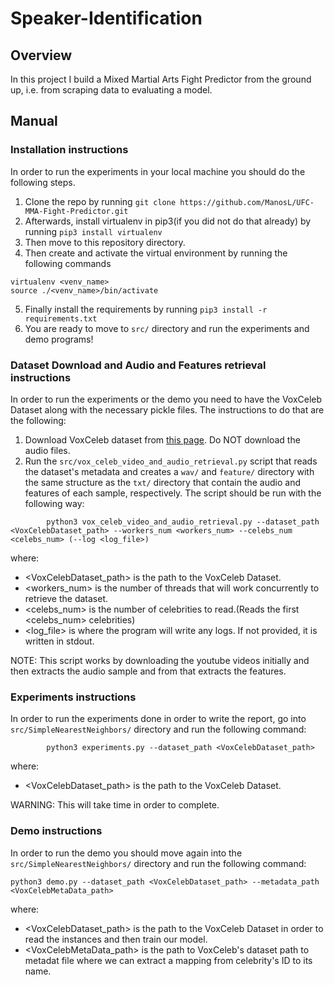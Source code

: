 # Speaker-Identification

## Overview

In this project I build a Mixed Martial Arts Fight Predictor from the ground up, i.e.
from scraping data to evaluating a model.

## Manual

### Installation instructions
In order to run the experiments in your local machine you should do the following steps.

1. Clone the repo by running `git clone https://github.com/ManosL/UFC-MMA-Fight-Predictor.git`
2. Afterwards, install virtualenv in pip3(if you did not do that already) by running
`pip3 install virtualenv`
3. Then move to this repository directory.
4. Then create and activate the virtual environment by running the following commands
```
virtualenv <venv_name>
source ./<venv_name>/bin/activate
```
5. Finally install the requirements by running `pip3 install -r requirements.txt`
6. You are ready to move to `src/` directory and run the experiments and demo programs!

### Dataset Download and Audio and Features retrieval instructions

In order to run the experiments or the demo you need to have the VoxCeleb Dataset along with the necessary pickle files. The instructions to do that are the following:

1. Download VoxCeleb dataset from [this page](https://mm.kaist.ac.kr/datasets/voxceleb/#downloads). Do NOT download the audio files.
2. Run the `src/vox_celeb_video_and_audio_retrieval.py` script that reads the dataset's metadata and creates a `wav/` and `feature/` directory with the same structure as the `txt/` directory that contain the audio and features of each sample, respectively. The script should be run with the following way:
```
        python3 vox_celeb_video_and_audio_retrieval.py --dataset_path <VoxCelebDataset_path> --workers_num <workers_num> --celebs_num <celebs_num> (--log <log_file>)
```
where:
- <VoxCelebDataset_path> is the path to the VoxCeleb Dataset.
- <workers_num> is the number of threads that will work concurrently to retrieve the dataset.
- <celebs_num> is the number of celebrities to read.(Reads the first <celebs_num> celebrities)
- <log_file> is where the program will write any logs. If not provided, it is written in stdout.

NOTE: This script works by downloading the youtube videos initially and then extracts the audio sample and from that extracts the features.

### Experiments instructions

In order to run the experiments done in order to write the report, go into `src/SimpleNearestNeighbors/` directory and run the following
command:

```
        python3 experiments.py --dataset_path <VoxCelebDataset_path>
```

where:
- <VoxCelebDataset_path> is the path to the VoxCeleb Dataset.

WARNING: This will take time in order to complete.

### Demo instructions

In order to run the demo you should move again into the `src/SimpleNearestNeighbors/` directory and run the following command:
```
python3 demo.py --dataset_path <VoxCelebDataset_path> --metadata_path <VoxCelebMetaData_path>
```
where:
- <VoxCelebDataset_path> is the path to the VoxCeleb Dataset in order to read the instances and then train our model.
- <VoxCelebMetaData_path> is the path to VoxCeleb's dataset path to metadat file where we can extract a mapping from celebrity's ID to its name.